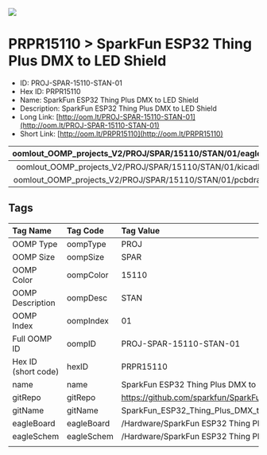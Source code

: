 


  
![][im]
# PRPR15110 > SparkFun ESP32 Thing Plus DMX to LED Shield

- ID: PROJ-SPAR-15110-STAN-01
- Hex ID: PRPR15110
- Name: SparkFun ESP32 Thing Plus DMX to LED Shield
- Description: SparkFun ESP32 Thing Plus DMX to LED Shield
- Long Link: [http://oom.lt/PROJ-SPAR-15110-STAN-01](http://oom.lt/PROJ-SPAR-15110-STAN-01)
- Short Link: [http://oom.lt/PRPR15110](http://oom.lt/PRPR15110)
  

|oomlout_OOMP_projects_V2/PROJ/SPAR/15110/STAN/01/eagleImage.png|oomlout_OOMP_projects_V2/PROJ/SPAR/15110/STAN/01/eagleSchemImage.png|oomlout_OOMP_projects_V2/PROJ/SPAR/15110/STAN/01/kicadPcb3dFront.png|oomlout_OOMP_projects_V2/PROJ/SPAR/15110/STAN/01/kicadPcb3dBack.png|
| :---: | :---: | :---: | :---: |
|oomlout_OOMP_projects_V2/PROJ/SPAR/15110/STAN/01/kicadPcb3d.png|oomlout_OOMP_projects_V2/PROJ/SPAR/15110/STAN/01/bomBack.png|oomlout_OOMP_projects_V2/PROJ/SPAR/15110/STAN/01/bomFront.png|oomlout_OOMP_projects_V2/PROJ/SPAR/15110/STAN/01/pcbdraw.svg|
|oomlout_OOMP_projects_V2/PROJ/SPAR/15110/STAN/01/pcbdrawBack.svg||||

## Tags
  

|Tag Name|Tag Code|Tag Value|
| :--- | :--- | :--- |
|OOMP Type|oompType|PROJ|
|OOMP Size|oompSize|SPAR|
|OOMP Color|oompColor|15110|
|OOMP Description|oompDesc|STAN|
|OOMP Index|oompIndex|01|
|Full OOMP ID|oompID|PROJ-SPAR-15110-STAN-01|
|Hex ID (short code)|hexID|PRPR15110|
|name|name|SparkFun ESP32 Thing Plus DMX to LED Shield|
|gitRepo|gitRepo|https://github.com/sparkfun/SparkFun_ESP32_Thing_Plus_DMX_to_LED_Shield|
|gitName|gitName|SparkFun_ESP32_Thing_Plus_DMX_to_LED_Shield|
|eagleBoard|eagleBoard|/Hardware/SparkFun ESP32 Thing Plus DMX to LED Shield.brd|
|eagleSchem|eagleSchem|/Hardware/SparkFun ESP32 Thing Plus DMX to LED Shield.sch|
||||



[im]: PROJ/SPAR/15110/STAN/01/kicadPcb3d_450.png
